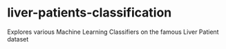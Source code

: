 # liver-patients-classification
Explores various Machine Learning Classifiers on the famous Liver Patient dataset
